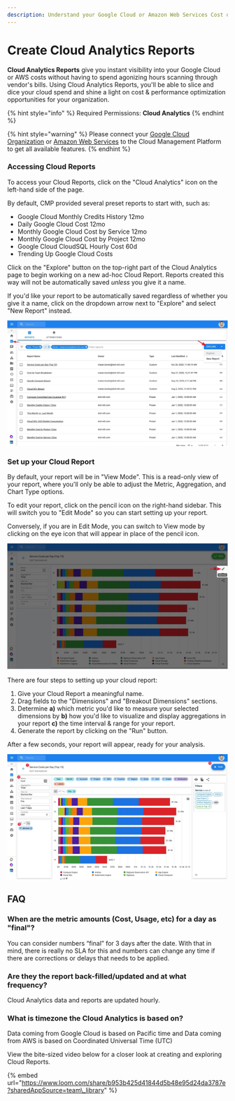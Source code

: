 ```yaml
---
description: Understand your Google Cloud or Amazon Web Services Cost or Usage data
---
```


# Create Cloud Analytics Reports

**Cloud Analytics Reports** give you instant visibility into your Google Cloud or AWS costs without having to spend agonizing hours scanning through vendor's bills. Using Cloud Analytics Reports, you'll be able to slice and dice your cloud spend and shine a light on cost & performance optimization opportunities for your organization.

{% hint style="info" %}
Required Permissions: **Cloud Analytics**
{% endhint %}

{% hint style="warning" %}
Please connect your [Google Cloud Organization](https://app.gitbook.com/@doitintl/s/cmp/google-cloud/connect-google-cloud-service-account) or [Amazon Web Services](https://app.gitbook.com/@doitintl/s/cmp/amazon-web-services/add-your-amazon-web-services-iam-role) to the Cloud Management Platform to get all available features.
{% endhint %}

### Accessing Cloud Reports

To access your Cloud Reports, click on the "Cloud Analytics" icon on the left-hand side of the page.

 By default, CMP provided several preset reports to start with, such as:

* Google Cloud Monthly Credits History 12mo
* Daily Google Cloud Cost 12mo
* Monthly Google Cloud Cost by Service 12mo
* Monthly Google Cloud Cost by Project 12mo
* Google Cloud CloudSQL Hourly Cost 60d
* Trending Up Google Cloud Costs

Click on the "Explore" button on the top-right part of the Cloud Analytics page to begin working on a new ad-hoc Cloud Report. Reports created this way will not be automatically saved _unless_ you give it a name.

If you'd like your report to be automatically saved regardless of whether you give it a name, click on the dropdown arrow next to "Explore" and select "New Report" instead.

![](../.gitbook/assets/cloudreportsnewww.jpg)

### Set up your Cloud Report

By default, your report will be in "View Mode". This is a read-only view of your report, where you'll only be able to adjust the Metric, Aggregation, and Chart Type options.

To edit your report, click on the pencil icon on the right-hand sidebar. This will switch you to "Edit Mode" so you can start setting up your report.

Conversely, if you are in Edit Mode, you can switch to View mode by clicking on the eye icon that will appear in place of the pencil icon.

![](../.gitbook/assets/cloudreports_editviewmode.jpg)

There are four steps to setting up your cloud report:

1. Give your Cloud Report a meaningful name.
2. Drag fields to the "Dimensions" and "Breakout Dimensions" sections.
3. Determine  **a\)** which metric you'd like to measure your selected dimensions by  **b\)** how you'd like to visualize and display aggregations in your report **c\)** the time interval & range for your report.
4. Generate the report by clicking on the "Run" button.

After a few seconds, your report will appear, ready for your analysis.

![](../.gitbook/assets/cloudreportsui.jpg)



## FAQ

### When are the metric amounts \(Cost, Usage, etc\) for a day as "final"? 

You can consider numbers “final” for 3 days after the date. With that in mind, there is really no SLA for this and numbers can change any time if there are corrections or delays that needs to be applied.

### Are they the report back-filled/updated and at what frequency? 

Cloud Analytics data and reports are updated hourly.

### What is timezone the Cloud Analytics is based on?

Data coming from Google Cloud is based on Pacific time and Data coming from AWS is based on Coordinated Universal Time \(UTC\)

View the bite-sized video below for a closer look at creating and exploring Cloud Reports.

{% embed url="https://www.loom.com/share/b953b425d41844d5b48e95d24da3787e?sharedAppSource=team\_library" %}



